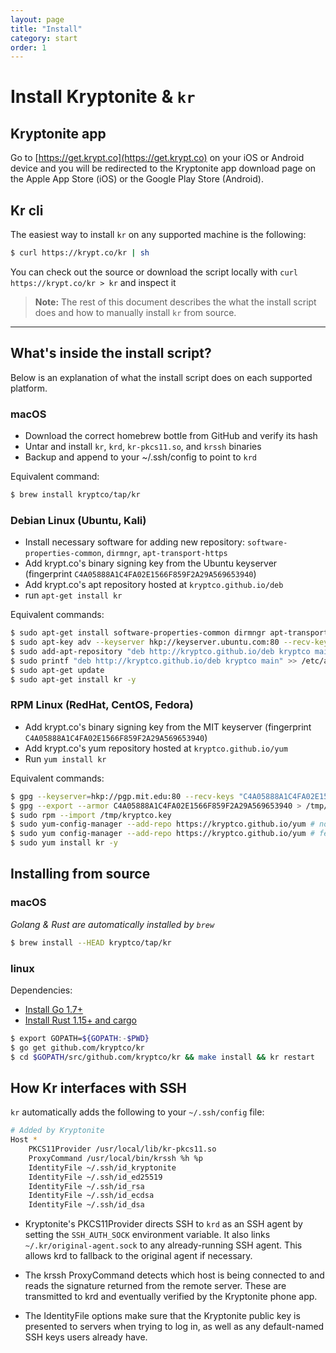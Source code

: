 ```yaml
---
layout: page
title: "Install"
category: start
order: 1
---
```


# Install Kryptonite & `kr`

## Kryptonite app
Go to [https://get.krypt.co](https://get.krypt.co) on your iOS or Android device and you will be redirected to the Kryptonite app download page on the Apple App Store (iOS) or the Google Play Store (Android).

## Kr cli
The easiest way to install `kr` on any supported machine is the following: 

```bash
$ curl https://krypt.co/kr | sh
``` 
You can check out the source or download the script locally with `curl https://krypt.co/kr > kr` and inspect it

> **Note:** The rest of this document describes the what the install script does and how to manually install `kr` from source.
<hr>

## What's inside the install script?
Below is an explanation of what the install script does on each supported platform. 

### macOS
- Download the correct homebrew bottle from GitHub and verify its hash
- Untar and install `kr`, `krd`, `kr-pkcs11.so`, and `krssh` binaries
- Backup and append to your ~/.ssh/config to point to `krd`

Equivalent command:
```bash
$ brew install kryptco/tap/kr 
```

### Debian Linux (Ubuntu, Kali)
- Install necessary software for adding new repository: `software-properties-common`, `dirmngr`, `apt-transport-https`
- Add krypt.co's binary signing key from the Ubuntu keyserver (fingerprint `C4A05888A1C4FA02E1566F859F2A29A569653940`)
- Add krypt.co's apt repository hosted at `kryptco.github.io/deb`
- run `apt-get install kr`
    
Equivalent commands:
```bash
$ sudo apt-get install software-properties-common dirmngr apt-transport-https -y 
$ sudo apt-key adv --keyserver hkp://keyserver.ubuntu.com:80 --recv-keys C4A05888A1C4FA02E1566F859F2A29A569653940 
$ sudo add-apt-repository "deb http://kryptco.github.io/deb kryptco main" # non-Kali Linux only 
$ sudo printf "deb http://kryptco.github.io/deb kryptco main" >> /etc/apt/sources.list # Kali Linux only 
$ sudo apt-get update 
$ sudo apt-get install kr -y 
```

### RPM Linux (RedHat, CentOS, Fedora)
- Add krypt.co's binary signing key from the MIT keyserver (fingerprint `C4A05888A1C4FA02E1566F859F2A29A569653940`)
- Add krypt.co's yum repository hosted at `kryptco.github.io/yum`
- Run `yum install kr`

Equivalent commands:
```bash
$ gpg --keyserver=hkp://pgp.mit.edu:80 --recv-keys "C4A05888A1C4FA02E1566F859F2A29A569653940" 
$ gpg --export --armor C4A05888A1C4FA02E1566F859F2A29A569653940 > /tmp/kryptco.key 
$ sudo rpm --import /tmp/kryptco.key 
$ sudo yum-config-manager --add-repo https://kryptco.github.io/yum # non-fedora only 
$ sudo yum config-manager --add-repo https://kryptco.github.io/yum # fedora only 
$ sudo yum install kr -y 
```

## Installing from source

### macOS
*Golang & Rust are automatically installed by `brew`*
```bash
$ brew install --HEAD kryptco/tap/kr
```

### linux
Dependencies:
- [Install Go 1.7+](https://golang.org/doc/install)
- [Install Rust 1.15+ and cargo](https://www.rustup.rs/)

```bash
$ export GOPATH=${GOPATH:-$PWD}
$ go get github.com/kryptco/kr
$ cd $GOPATH/src/github.com/kryptco/kr && make install && kr restart
```

## How Kr interfaces with SSH
`kr` automatically adds the following to your `~/.ssh/config` file:

```bash
# Added by Kryptonite 
Host * 
    PKCS11Provider /usr/local/lib/kr-pkcs11.so 
    ProxyCommand /usr/local/bin/krssh %h %p 
    IdentityFile ~/.ssh/id_kryptonite 
    IdentityFile ~/.ssh/id_ed25519 
    IdentityFile ~/.ssh/id_rsa 
    IdentityFile ~/.ssh/id_ecdsa 
    IdentityFile ~/.ssh/id_dsa 
```

- Kryptonite's PKCS11Provider directs SSH to `krd` as an SSH agent by setting the `SSH_AUTH_SOCK` environment variable. It also links `~/.kr/original-agent.sock` to any already-running SSH agent. This allows krd to fallback to the original agent if necessary.

- The krssh ProxyCommand detects which host is being connected to and reads the signature returned from the remote server. These are transmitted to krd and eventually verified by the Kryptonite phone app.

- The IdentityFile options make sure that the Kryptonite public key is presented to servers when trying to log in, as well as any default-named SSH keys users already have.
